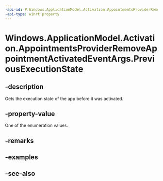 ----api-id: P:Windows.ApplicationModel.Activation.AppointmentsProviderRemoveAppointmentActivatedEventArgs.PreviousExecutionState
-api-type: winrt property
---<!-- Property syntaxpublic Windows.ApplicationModel.Activation.ApplicationExecutionState PreviousExecutionState { get; }--># Windows.ApplicationModel.Activation.AppointmentsProviderRemoveAppointmentActivatedEventArgs.PreviousExecutionState## -descriptionGets the execution state of the app before it was activated.## -property-valueOne of the enumeration values.## -remarks## -examples## -see-also